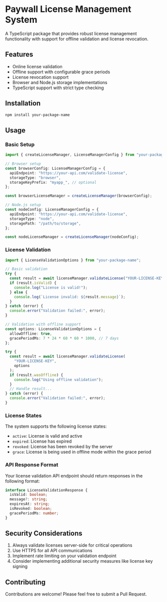 # Paywall License Management System

A TypeScript package that provides robust license management functionality with support for offline validation and license revocation.

## Features

- Online license validation
- Offline support with configurable grace periods
- License revocation support
- Browser and Node.js storage implementations
- TypeScript support with strict type checking

## Installation

```bash
npm install your-package-name
```

## Usage

### Basic Setup

```typescript
import { createLicenseManager, LicenseManagerConfig } from "your-package-name";

// Browser setup
const browserConfig: LicenseManagerConfig = {
  apiEndpoint: "https://your-api.com/validate-license",
  storageType: "browser",
  storageKeyPrefix: "myapp_", // optional
};

const browserLicenseManager = createLicenseManager(browserConfig);

// Node.js setup
const nodeConfig: LicenseManagerConfig = {
  apiEndpoint: "https://your-api.com/validate-license",
  storageType: "node",
  storagePath: "/path/to/storage",
};

const nodeLicenseManager = createLicenseManager(nodeConfig);
```

### License Validation

```typescript
import { LicenseValidationOptions } from "your-package-name";

// Basic validation
try {
  const result = await licenseManager.validateLicense("YOUR-LICENSE-KEY");
  if (result.isValid) {
    console.log("License is valid!");
  } else {
    console.log(`License invalid: ${result.message}`);
  }
} catch (error) {
  console.error("Validation failed:", error);
}

// Validation with offline support
const options: LicenseValidationOptions = {
  allowOffline: true,
  gracePeriodMs: 7 * 24 * 60 * 60 * 1000, // 7 days
};

try {
  const result = await licenseManager.validateLicense(
    "YOUR-LICENSE-KEY",
    options
  );
  if (result.wasOffline) {
    console.log("Using offline validation");
  }
  // Handle result...
} catch (error) {
  console.error("Validation failed:", error);
}
```

### License States

The system supports the following license states:

- `active`: License is valid and active
- `expired`: License has expired
- `revoked`: License has been revoked by the server
- `grace`: License is being used in offline mode within the grace period

### API Response Format

Your license validation API endpoint should return responses in the following format:

```typescript
interface LicenseValidationResponse {
  isValid: boolean;
  message?: string;
  expiresAt: string;
  isRevoked: boolean;
  gracePeriodMs: number;
}
```

## Security Considerations

1. Always validate licenses server-side for critical operations
2. Use HTTPS for all API communications
3. Implement rate limiting on your validation endpoint
4. Consider implementing additional security measures like license key signing

## Contributing

Contributions are welcome! Please feel free to submit a Pull Request.
